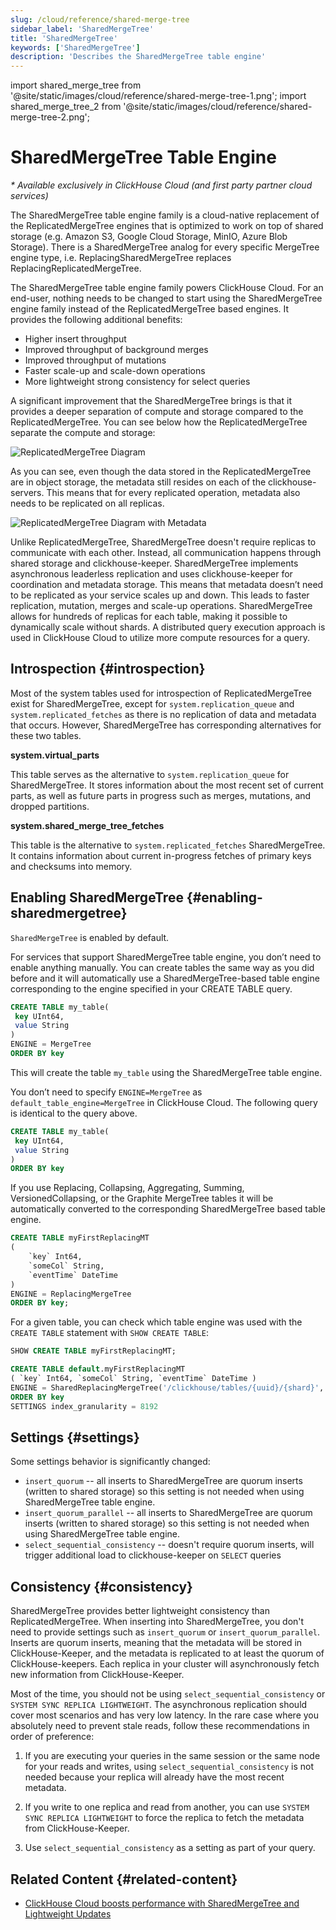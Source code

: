 ```yaml
---
slug: /cloud/reference/shared-merge-tree
sidebar_label: 'SharedMergeTree'
title: 'SharedMergeTree'
keywords: ['SharedMergeTree']
description: 'Describes the SharedMergeTree table engine'
---
```


import shared_merge_tree from '@site/static/images/cloud/reference/shared-merge-tree-1.png';
import shared_merge_tree_2 from '@site/static/images/cloud/reference/shared-merge-tree-2.png';


# SharedMergeTree Table Engine

*\* Available exclusively in ClickHouse Cloud (and first party partner cloud services)*

The SharedMergeTree table engine family is a cloud-native replacement of the ReplicatedMergeTree engines that is optimized to work on top of shared storage (e.g. Amazon S3, Google Cloud Storage, MinIO, Azure Blob Storage). There is a SharedMergeTree analog for every specific MergeTree engine type, i.e. ReplacingSharedMergeTree replaces ReplacingReplicatedMergeTree.

The SharedMergeTree table engine family powers ClickHouse Cloud. For an end-user, nothing needs to be changed to start using the SharedMergeTree engine family instead of the ReplicatedMergeTree based engines. It provides the following additional benefits:

- Higher insert throughput
- Improved throughput of background merges
- Improved throughput of mutations
- Faster scale-up and scale-down operations
- More lightweight strong consistency for select queries

A significant improvement that the SharedMergeTree brings is that it provides a deeper separation of compute and storage compared to the ReplicatedMergeTree. You can see below how the ReplicatedMergeTree separate the compute and storage:

<img alt="ReplicatedMergeTree Diagram"
  src={shared_merge_tree} />

As you can see, even though the data stored in the ReplicatedMergeTree are in object storage, the metadata still resides on each of the clickhouse-servers. This means that for every replicated operation, metadata also needs to be replicated on all replicas.

<img alt="ReplicatedMergeTree Diagram with Metadata"
  src={shared_merge_tree_2} />

Unlike ReplicatedMergeTree, SharedMergeTree doesn't require replicas to communicate with each other. Instead, all communication happens through shared storage and clickhouse-keeper. SharedMergeTree implements asynchronous leaderless replication and uses clickhouse-keeper for coordination and metadata storage. This means that metadata doesn’t need to be replicated as your service scales up and down. This leads to faster replication, mutation, merges and scale-up operations. SharedMergeTree allows for hundreds of replicas for each table, making it possible to dynamically scale without shards. A distributed query execution approach is used in ClickHouse Cloud to utilize more compute resources for a query.

## Introspection {#introspection}

Most of the system tables used for introspection of ReplicatedMergeTree exist for SharedMergeTree, except for `system.replication_queue` and `system.replicated_fetches` as there is no replication of data and metadata that occurs. However, SharedMergeTree has corresponding alternatives for these two tables.

**system.virtual_parts**

This table serves as the alternative to `system.replication_queue` for SharedMergeTree. It stores information about the most recent set of current parts, as well as future parts in progress such as merges, mutations, and dropped partitions.


**system.shared_merge_tree_fetches**

This table is the alternative to `system.replicated_fetches` SharedMergeTree. It contains information about current in-progress fetches of primary keys and checksums into memory.

## Enabling SharedMergeTree {#enabling-sharedmergetree}

`SharedMergeTree` is enabled by default.

For services that support SharedMergeTree table engine, you don’t need to enable anything manually. You can create tables the same way as you did before and it will automatically use a SharedMergeTree-based table engine corresponding to the engine specified in your CREATE TABLE query.

```sql
CREATE TABLE my_table(
 key UInt64,
 value String
)
ENGINE = MergeTree
ORDER BY key
```

This will create the table `my_table` using the SharedMergeTree table engine.

You don’t need to specify `ENGINE=MergeTree` as `default_table_engine=MergeTree` in ClickHouse Cloud. The following query is identical to the query above.

```sql
CREATE TABLE my_table(
 key UInt64,
 value String
)
ORDER BY key
```

If you use Replacing, Collapsing, Aggregating, Summing, VersionedCollapsing, or the Graphite MergeTree tables it will be automatically converted to the corresponding SharedMergeTree based table engine.

```sql
CREATE TABLE myFirstReplacingMT
(
    `key` Int64,
    `someCol` String,
    `eventTime` DateTime
)
ENGINE = ReplacingMergeTree
ORDER BY key;
```

For a given table, you can check which table engine was used with the `CREATE TABLE` statement with `SHOW CREATE TABLE`:
``` sql
SHOW CREATE TABLE myFirstReplacingMT;
```

```sql
CREATE TABLE default.myFirstReplacingMT
( `key` Int64, `someCol` String, `eventTime` DateTime )
ENGINE = SharedReplacingMergeTree('/clickhouse/tables/{uuid}/{shard}', '{replica}')
ORDER BY key
SETTINGS index_granularity = 8192
```

## Settings {#settings}

Some settings behavior is significantly changed:

- `insert_quorum` -- all inserts to SharedMergeTree are quorum inserts (written to shared storage) so this setting is not needed when using SharedMergeTree table engine.
- `insert_quorum_parallel` -- all inserts to SharedMergeTree are quorum inserts (written to shared storage) so this setting is not needed when using SharedMergeTree table engine.
- `select_sequential_consistency` -- doesn't require quorum inserts, will trigger additional load to clickhouse-keeper on `SELECT` queries

## Consistency {#consistency}

SharedMergeTree provides better lightweight consistency than ReplicatedMergeTree. When inserting into SharedMergeTree, you don't need to provide settings such as `insert_quorum` or `insert_quorum_parallel`. Inserts are quorum inserts, meaning that the metadata will be stored in ClickHouse-Keeper, and the metadata is replicated to at least the quorum of ClickHouse-keepers. Each replica in your cluster will asynchronously fetch new information from ClickHouse-Keeper.

Most of the time, you should not be using `select_sequential_consistency` or `SYSTEM SYNC REPLICA LIGHTWEIGHT`. The asynchronous replication should cover most scenarios and has very low latency. In the rare case where you absolutely need to prevent stale reads, follow these recommendations in order of preference:

1. If you are executing your queries in the same session or the same node for your reads and writes, using `select_sequential_consistency` is not needed because your replica will already have the most recent metadata.

2. If you write to one replica and read from another, you can use `SYSTEM SYNC REPLICA LIGHTWEIGHT` to force the replica to fetch the metadata from ClickHouse-Keeper.

3. Use `select_sequential_consistency` as a setting as part of your query.

## Related Content {#related-content}

- [ClickHouse Cloud boosts performance with SharedMergeTree and Lightweight Updates](https://clickhouse.com/blog/clickhouse-cloud-boosts-performance-with-sharedmergetree-and-lightweight-updates)
